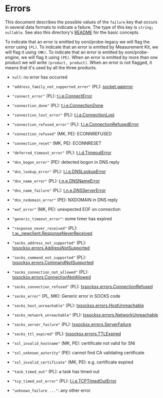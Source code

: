 # Errors

This document describes the possible values of the `failure` key that
occurs in several data formats to indicate a failure. The type of
this key is `string; nullable`. See also this directory's
[README](README.md) for the basic concepts.

To indicate that an error is emitted by ooni/probe-legacy we will flag
the error using `(PL)`. To indicate that an error is emitted by Measurement
Kit, we will flag it using `(MK)`. To indicate that an error is emitted by
ooni/probe-engine, we will flag it using `(PE)`. When an error is emitted
by more than one product we will write `(product, product)`. When an error
is not flagged, it means that it's used by all the three products.

- `null`: no error has occurred

- `"address_family_not_supported_error"` (PL): [socket.gaierror](https://docs.python.org/3.8/library/socket.html#socket.gaierror)

- `"connect_error"` (PL): [t.i.e.ConnectError](https://twistedmatrix.com/documents/15.4.0/api/twisted.internet.error.ConnectError.html)

- `"connection_done"` (PL): [t.i.e.ConnectionDone](https://twistedmatrix.com/documents/15.4.0/api/twisted.internet.error.ConnectionDone.html)

- `"connection_lost_error"` (PL): [t.i.e.ConnectionLost](https://twistedmatrix.com/documents/15.4.0/api/twisted.internet.error.ConnectionLost.html)

- `"connection_refused_error"` (PL): [t.i.e.ConnectionRefusedError](https://twistedmatrix.com/documents/15.4.0/api/twisted.internet.error.ConnectionRefusedError.html)

- `"connection_refused"` (MK, PE): ECONNREFUSED

- `"connection_reset"` (MK, PE): ECONNRESET

- `"deferred_timeout_error"` (PL): [t.i.d.TimeoutError](https://twistedmatrix.com/documents/15.4.0/api/twisted.internet.defer.TimeoutError.html)

- `"dns_bogon_error"` (PE): detected bogon in DNS reply

- `"dns_lookup_error"` (PL): [t.i.e.DNSLookupError](https://twistedmatrix.com/documents/15.4.0/api/twisted.internet.error.DNSLookupError.html)

- `"dns_name_error"` (PL): [t.n.e.DNSNameError](https://twistedmatrix.com/documents/15.4.0/api/twisted.names.error.DNSNameError.html)

- `"dns_name_failure"` (PL): [t.n.e.DNSServerError](https://twistedmatrix.com/documents/15.4.0/api/twisted.names.error.DNSServerError.html)

- `"dns_nxdomain_error"` (PE): NXDOMAIN in DNS reply

- `"eof_error"` (MK, PE): unexpected EOF on connection

- `"generic_timeout_error"`: some timer has expired

- `"response_never_received"` (PL): [t.w._newclient.ResponseNeverReceived](https://twistedmatrix.com/documents/15.4.0/api/twisted.web._newclient.ResponseNeverReceived.html)

- `"socks_address_not_supported"` (PL): [txsocksx.errors.AddressNotSupported](https://github.com/habnabit/txsocksx/blob/59ac4e088ea064ae9ee44ac371df3ed46ca3b92f/txsocksx/errors.py)

- `"socks_command_not_supported"` (PL): [txsocksx.errors.CommandNotSupported](https://github.com/habnabit/txsocksx/blob/59ac4e088ea064ae9ee44ac371df3ed46ca3b92f/txsocksx/errors.py)

- `"socks_connection_not_allowed"` (PL): [txsocksx.errors.ConnectionNotAllowed](https://github.com/habnabit/txsocksx/blob/59ac4e088ea064ae9ee44ac371df3ed46ca3b92f/txsocksx/errors.py)

- `"socks_connection_refused"` (PL): [txsocksx.errors.ConnectionRefused](https://github.com/habnabit/txsocksx/blob/59ac4e088ea064ae9ee44ac371df3ed46ca3b92f/txsocksx/errors.py)

- `"socks_error"` (PL, MK): Generic error in SOCKS code

- `"socks_host_unreachable"` (PL): [txsocksx.errors.HostUnreachable](https://github.com/habnabit/txsocksx/blob/59ac4e088ea064ae9ee44ac371df3ed46ca3b92f/txsocksx/errors.py)

- `"socks_network_unreachable"` (PL): [txsocksx.errors.NetworkUnreachable](https://github.com/habnabit/txsocksx/blob/59ac4e088ea064ae9ee44ac371df3ed46ca3b92f/txsocksx/errors.py)

- `"socks_server_failure"` (PL): [txsocksx.errors.ServerFailure](https://github.com/habnabit/txsocksx/blob/59ac4e088ea064ae9ee44ac371df3ed46ca3b92f/txsocksx/errors.py)

- `"socks_ttl_expired"` (PL): [txsocksx.errors.TTLExpired](https://github.com/habnabit/txsocksx/blob/59ac4e088ea064ae9ee44ac371df3ed46ca3b92f/txsocksx/errors.py)

- `"ssl_invalid_hostname"` (MK, PE): certificate not valid for SNI

- `"ssl_unknown_autority"` (PE): cannot find CA validating certificate

- `"ssl_invalid_certificate"` (MK, PE): e.g. certificate expired

- `"task_timed_out"` (PL): a task has timed out

- `"tcp_timed_out_error"` (PL): [t.i.e.TCPTimedOutError](https://twistedmatrix.com/documents/15.4.0/api/twisted.internet.error.TCPTimedOutError.html)

- `"unknown_failure ..."`: any other error
